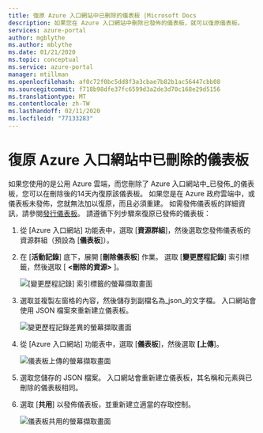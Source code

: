 ```yaml
---
title: 復原 Azure 入口網站中已刪除的儀表板 |Microsoft Docs
description: 如果您在 Azure 入口網站中刪除已發佈的儀表板，就可以復原儀表板。
services: azure-portal
author: mgblythe
ms.author: mblythe
ms.date: 01/21/2020
ms.topic: conceptual
ms.service: azure-portal
manager: mtillman
ms.openlocfilehash: af0c72f0bc5dd8f3a3cbae7b82b1ac56447cbb08
ms.sourcegitcommit: f718b98dfe37fc6599d3a2de3d70c168e29d5156
ms.translationtype: MT
ms.contentlocale: zh-TW
ms.lasthandoff: 02/11/2020
ms.locfileid: "77133283"
---
```

# <a name="recover-a-deleted-dashboard-in-the-azure-portal"></a>復原 Azure 入口網站中已刪除的儀表板

如果您使用的是公用 Azure 雲端，而您刪除了 Azure 入口網站中_已發佈_的儀表板，您可以在刪除後的14天內復原該儀表板。 如果您是在 Azure 政府雲端中，或儀表板未發佈，您就無法加以復原，而且必須重建。 如需發佈儀表板的詳細資訊，請參閱[發行儀表板](azure-portal-dashboard-share-access.md#publish-dashboard)。 請遵循下列步驟來復原已發佈的儀表板：

1. 從 [Azure 入口網站] 功能表中，選取 [**資源群組**]，然後選取您發佈儀表板的資源群組（預設為 [**儀表板**]）。

1. 在 [**活動記錄**] 底下，展開 [**刪除儀表板**] 作業。 選取 [**變更歷程記錄**] 索引標籤，然後選取 [ **\<刪除的資源\>** ]。

    ![[變更歷程記錄] 索引標籤的螢幕擷取畫面](media/recover-shared-deleted-dashboard/change-history-tab.png)

1. 選取並複製左窗格的內容，然後儲存到副檔名為_json_的文字檔。 入口網站會使用 JSON 檔案來重新建立儀表板。

    ![變更歷程記錄差異的螢幕擷取畫面](media/recover-shared-deleted-dashboard/change-history-diff.png)

1. 從 [Azure 入口網站] 功能表中，選取 [**儀表板**]，然後選取 **[上傳**]。

    ![儀表板上傳的螢幕擷取畫面](media/recover-shared-deleted-dashboard/dashboard-upload.png)

1. 選取您儲存的 JSON 檔案。 入口網站會重新建立儀表板，其名稱和元素與已刪除的儀表板相同。

1. 選取 [**共用**] 以發佈儀表板，並重新建立適當的存取控制。

    ![儀表板共用的螢幕擷取畫面](media/recover-shared-deleted-dashboard/dashboard-share.png)
